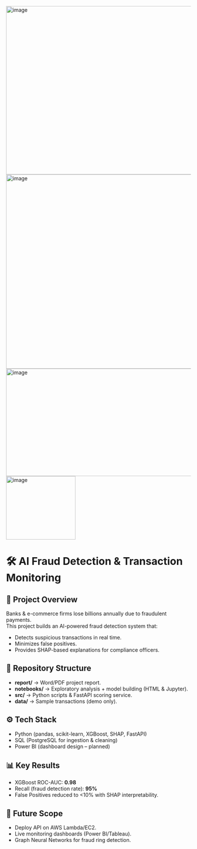 <img width="896" height="459" alt="image" src="https://github.com/user-attachments/assets/3e8a8080-c004-4468-92cb-1731fc1520db" />
<img width="1389" height="529" alt="image" src="https://github.com/user-attachments/assets/003be8b2-2493-4a06-a678-05eb50e33ed8" />
<img width="603" height="293" alt="image" src="https://github.com/user-attachments/assets/9cd9b9bd-ae5e-43bb-991d-27980efa52a4" />
<img width="189" height="173" alt="image" src="https://github.com/user-attachments/assets/16eea3e3-f2bc-4509-8595-0ed48d8f1818" />



# 🛠 AI Fraud Detection & Transaction Monitoring  

## 📌 Project Overview  
Banks & e-commerce firms lose billions annually due to fraudulent payments.  
This project builds an AI-powered fraud detection system that:  
- Detects suspicious transactions in real time.  
- Minimizes false positives.  
- Provides SHAP-based explanations for compliance officers.  

## 📂 Repository Structure  
- **report/** → Word/PDF project report.  
- **notebooks/** → Exploratory analysis + model building (HTML & Jupyter).  
- **src/** → Python scripts & FastAPI scoring service.  
- **data/** → Sample transactions (demo only).  

## ⚙️ Tech Stack  
- Python (pandas, scikit-learn, XGBoost, SHAP, FastAPI)  
- SQL (PostgreSQL for ingestion & cleaning)  
- Power BI (dashboard design – planned)  

## 📊 Key Results  
- XGBoost ROC-AUC: **0.98**  
- Recall (fraud detection rate): **95%**  
- False Positives reduced to <10% with SHAP interpretability.  

## 🔮 Future Scope  
- Deploy API on AWS Lambda/EC2.  
- Live monitoring dashboards (Power BI/Tableau).  
- Graph Neural Networks for fraud ring detection.  
